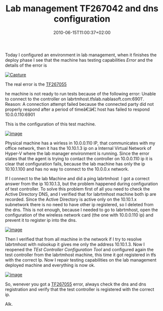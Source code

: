 ﻿---
title: "Lab management TF267042 and dns configuration"
description: ""
date: 2010-06-15T11:00:37+02:00
draft: false
tags: [Lab Management]
categories: [Lab Management]
---
Today I configured an environment in lab management, when it finishes the deploy phase I see that the machine has testing capabilities *Error* and the details of the error is

[![Capture](https://www.codewrecks.com/blog/wp-content/uploads/2010/06/Capture_thumb.png "Capture")](https://www.codewrecks.com/blog/wp-content/uploads/2010/06/Capture.png)

The real error is the [TF267055](http://blogs.msdn.com/b/lab_management/archive/2009/10/26/troubleshooting.aspx#e3_10)

he machine is not ready to run tests because of the following error: Unable to connect to the controller on labrtmhost.tfslab.nablasoft.com:6901′. Reason: A connection attempt failed because the connected party did not properly respond after a period of timeâ€¦â€¦ host has failed to respond 10.0.0.110:6901

This is the configuration of this test machine.

[![image](https://www.codewrecks.com/blog/wp-content/uploads/2010/06/image_thumb30.png "image")](https://www.codewrecks.com/blog/wp-content/uploads/2010/06/image30.png)

Physical machine has a wirless in 10.0.0.110 IP, that communicates with my office network, then it has the 10.10.1.3 ip on a Internal Virtual Network of Hyper-V where the lab manager environment is running. Since the error states that the agent is trying to contact the controller on 10.0.0.110 ip it is clear that configuration fails, because the lab machine has only the ip 10.10.1.100 and has no way to connect to the 10.0.0.x network.

If I connect to the lab Machine and did a ping labrtmhost  I got a correct answer from the ip 10.10.1.3, but the problem happened during configuration of test controller. To solve this problem first of all you need to check the Active Directory DNS, and I verified that for labrtmhost machine both ip are recorded. Since the Active Directory is active only on the 10.10.1.x subnetwork there is no need to have other ip registered, so I deleted from the dns. This is not enough, because I needed to go to labrtmhost, open the configuration of the wireless network card (the one with 10.0.0.110 ip) and prevent it to register ip into the dns.

[![image](https://www.codewrecks.com/blog/wp-content/uploads/2010/06/image_thumb31.png "image")](https://www.codewrecks.com/blog/wp-content/uploads/2010/06/image31.png)

Then I verified that from all machine in the network if I try to resolve labrtmhost with nslookup it gives me only the address 10.10.1.3. Now I reopened the *TEst Controller Configuration Tool* and configured again the test controller from the labrtmhost machine, this time it got registered in tfs with the correct Ip. Now I repair testing capabilities on the lab management deployed machine and everything is now ok.

[![image](https://www.codewrecks.com/blog/wp-content/uploads/2010/06/image_thumb32.png "image")](https://www.codewrecks.com/blog/wp-content/uploads/2010/06/image32.png)

So, wenever you got a [TF267055](http://blogs.msdn.com/b/lab_management/archive/2009/10/26/troubleshooting.aspx#e3_10) error, always check the dns and dns registration and verify that the test controller is registered with the correct ip.

Alk.
